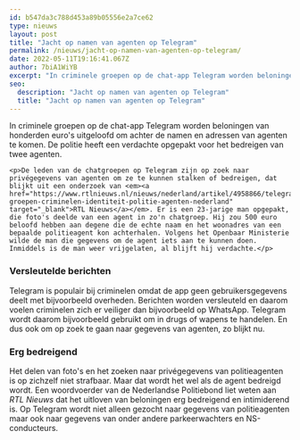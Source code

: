 ```yaml
---
id: b547da3c788d453a89b05556e2a7ce62
type: nieuws
layout: post
title: "Jacht op namen van agenten op Telegram"
permalink: /nieuws/jacht-op-namen-van-agenten-op-telegram/
date: 2022-05-11T19:16:41.067Z
author: 7biA1WiYB
excerpt: "In criminele groepen op de chat-app Telegram worden beloningen van honderden euro's uitgeloofd om achter de namen en adressen van agenten te komen. De politie heeft een verdachte opgepakt voor het bedreigen van twee agenten.  "
seo:
  description: "Jacht op namen van agenten op Telegram"
  title: "Jacht op namen van agenten op Telegram"
---
```

In criminele groepen op de chat-app Telegram worden beloningen van honderden euro's uitgeloofd om achter de namen en adressen van agenten te komen. De politie heeft een verdachte opgepakt voor het bedreigen van twee agenten.  

    <p>De leden van de chatgroepen op Telegram zijn op zoek naar privégegevens van agenten om ze te kunnen stalken of bedreigen, dat blijkt uit een onderzoek van <em><a href="https://www.rtlnieuws.nl/nieuws/nederland/artikel/4958866/telegram-groepen-criminelen-identiteit-politie-agenten-nederland" target="_blank">RTL Nieuws</a></em>. Er is een 23-jarige man opgepakt, die foto's deelde van een agent in zo'n chatgroep. Hij zou 500 euro beloofd hebben aan degene die de echte naam en het woonadres van een bepaalde politieagent kon achterhalen. Volgens het Openbaar Ministerie wilde de man die gegevens om de agent iets aan te kunnen doen. Inmiddels is de man weer vrijgelaten, al blijft hij verdachte.</p>
<h3>Versleutelde berichten</h3>
<p>Telegram is populair bij criminelen omdat de app geen gebruikersgegevens deelt met bijvoorbeeld overheden. Berichten worden versleuteld en daarom voelen criminelen zich er veiliger dan bijvoorbeeld op WhatsApp. Telegram wordt daarom bijvoorbeeld gebruikt om in drugs of wapens te handelen. En dus ook om op zoek te gaan naar gegevens van agenten, zo blijkt nu.</p>
<h3>Erg bedreigend</h3>
<p>Het delen van foto's en het zoeken naar privégegevens van politieagenten is op zichzelf niet strafbaar. Maar dat wordt het wel als de agent bedreigd wordt. Een woordvoerder van de Nederlandse Politiebond liet weten aan <em>RTL Nieuws</em> dat het uitloven van beloningen erg bedreigend en intimiderend is. Op Telegram wordt niet alleen gezocht naar gegevens van politieagenten maar ook naar gegevens van onder andere parkeerwachters en NS-conducteurs.</p>  
